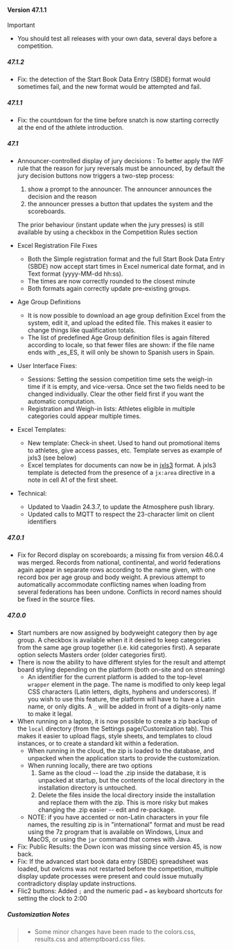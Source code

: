 #### Version 47.1.1

> [!IMPORTANT]
> 
> - You should test all releases with your own data, several days before a competition.

##### 47.1.2

- Fix: the detection of the Start Book Data Entry (SBDE) format would sometimes fail, and the new format would be attempted and fail.

##### 47.1.1

- Fix: the countdown for the time before snatch is now starting correctly at the end of the athlete introduction.

##### 47.1

- Announcer-controlled display of jury decisions : To better apply the IWF rule that the reason for jury reversals must be announced, by default the jury decision buttons now triggers a two-step process:

  1. show a prompt to the announcer.  The announcer  announces the decision and the reason
  2. the announcer presses a button that updates the system and the scoreboards. 

  The prior behaviour (instant update when the jury presses) is still available by using a checkbox in the Competition Rules section

- Excel Registration File Fixes

  - Both the Simple registration format and the full Start Book Data Entry (SBDE) now accept start times in Excel numerical date format, and in Text format (yyyy-MM-dd hh:ss).  
  - The times are now correctly rounded to the closest minute
  - Both formats again correctly update pre-existing groups.

- Age Group Definitions

  - It is now possible to download an age group definition Excel from the system, edit it, and upload the edited file.  This makes it easier to change things like qualification totals. 
  - The list of predefined Age Group definition files is again filtered according to locale, so that fewer files are shown: if the file name ends with _es_ES, it will only be shown to Spanish users in Spain.

- User Interface Fixes: 

  - Sessions: Setting the session competition time sets the weigh-in time if it is empty, and vice-versa.  Once set the two fields need to be changed individually.  Clear the other field first if you want the automatic computation.
  - Registration and Weigh-in lists: Athletes eligible in multiple categories could appear multiple times.

- Excel Templates:

  - New template: Check-in sheet. Used to hand out promotional items to athletes, give access passes, etc. Template serves as example of jxls3 (see below)
  - Excel templates for documents can now be in [jxls3](https://jxls.sourceforge.net/) format.  A jxls3 template is detected from the presence of a `jx:area` directive in a note in cell A1 of the first sheet.

- Technical:

  - Updated to Vaadin 24.3.7, to update the Atmosphere push library.
  - Updated calls to MQTT to respect the 23-character limit on client identifiers

##### 47.0.1

- Fix for Record display on scoreboards; a missing fix from version 46.0.4 was merged.
  Records from national, continental, and world federations again appear in separate rows according to the name given, with one record box per age group and body weight.  A previous attempt to automatically accommodate conflicting names when loading from several federations has been undone. Conflicts in record names should be fixed in the source files.

##### 47.0.0

- Start numbers are now assigned by bodyweight category then by age group. A checkbox is available when it it desired to keep categories from the same age group together (i.e. kid categories first).  A separate option selects Masters order (older categories first).
- There is now the ability to have different styles for the result and attempt board styling depending on the platform (both on-site and on streaming)
  - An identifier for the current platform is added to the top-level `wrapper` element in the page.  The name is modified to only keep legal CSS characters (Latin letters, digits, hyphens and underscores). If you wish to use this feature, the platform will have to have a Latin name, or only digits.  A `_` will be added in front of a digits-only name to make it legal.
- When running on a laptop, it is now possible to create a zip backup of the  `local` directory (from the Settings page/Customization tab).   This makes it easier to upload flags, style sheets, and templates to cloud instances, or to create a standard kit within a federation.
  - When running in the cloud, the zip is loaded to the database, and unpacked when the application starts to provide the customization.
  - When running locally, there are two options
    1. Same as the cloud -- load the .zip inside the database, it is unpacked at startup, but the contents of the local directory in the installation directory is untouched.
    2. Delete the files inside the local directory inside the installation and replace them with the zip.  This is more risky but makes changing the .zip easier -- edit and re-package.
  - NOTE: if you have accented or non-Latin characters in your file names, the resulting zip is in "international" format and must be read using the 7z program that is available on Windows, Linux and MacOS, or using the `jar` command that comes with Java.
- Fix: Public Results: the Down icon was missing since version 45, is now back.
- Fix: If the advanced start book data entry (SBDE) spreadsheet was loaded, but owlcms was not restarted before the competition, multiple display update processes were present and could issue mutually contradictory display update instructions.
- Flic2 buttons: Added `;` and the numeric pad `=` as keyboard shortcuts for setting the clock to 2:00

##### Customization Notes

> - Some minor changes have been made to the colors.css, results.css and attemptboard.css files.

